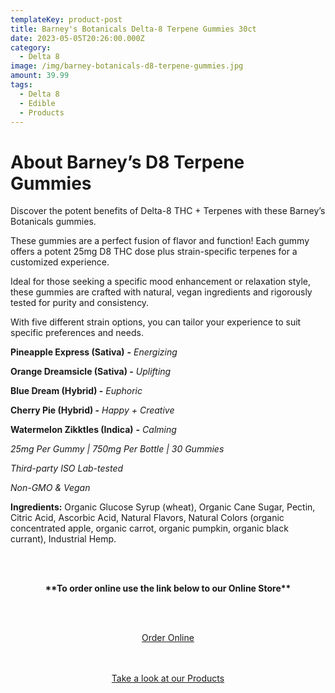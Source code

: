 ```yaml
---
templateKey: product-post
title: Barney's Botanicals Delta-8 Terpene Gummies 30ct
date: 2023-05-05T20:26:00.000Z
category:
  - Delta 8
image: /img/barney-botanicals-d8-terpene-gummies.jpg
amount: 39.99
tags:
  - Delta 8
  - Edible
  - Products
---
```

# **About Barney’s D8 Terpene Gummies**

Discover the potent benefits of Delta-8 THC + Terpenes with these Barney’s Botanicals gummies.

These gummies are a perfect fusion of flavor and function! Each gummy offers a potent 25mg D8 THC dose plus strain-specific terpenes for a customized experience.

Ideal for those seeking a specific mood enhancement or relaxation style, these gummies are crafted with natural, vegan ingredients and rigorously tested for purity and consistency.

With five different strain options, you can tailor your experience to suit specific preferences and needs.

**Pineapple Express (Sativa)** **\-** *Energizing*

**Orange Dreamsicle (Sativa) -** *Uplifting*

**Blue Dream (Hybrid) -** *Euphoric*

**Cherry Pie (Hybrid) -** *Happy + Creative*

**Watermelon Zikktles (Indica)** **\-** *Calming*

*25mg Per Gummy | 750mg Per Bottle | 30 Gummies*

*Third-party ISO Lab-tested*

*Non-GMO & Vegan*

**Ingredients:** Organic Glucose Syrup (wheat), Organic Cane Sugar, Pectin, Citric Acid, Ascorbic Acid, Natural Flavors, Natural Colors (organic concentrated apple, organic carrot, organic pumpkin, organic black currant), Industrial Hemp.

<br><br>

<Center>

**\*\*To order online use the link below to our Online Store\*\***

<br><br>

<Center><a class="link-view-more-products" target="_blank" href="https://capitalcbd.shop/product/barneys-botanicals-d8-terpene-gummies/">Order Online</a></

<br><br><br>

<Center><a class="link-view-more-products" target="_blank" href="https://capitalamericanshaman.com/products">Take a look at our Products</a></Center>

<br><br>